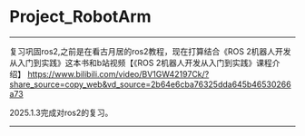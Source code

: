 # Project_RobotArm

-------------------------------------------------------------------------------------------------------------------------------------------------------------------------
复习巩固ros2,之前是在看古月居的ros2教程，现在打算结合《ROS 2机器人开发从入门到实践》这本书和b站视频【《ROS 2机器人开发从入门到实践》课程介绍】 https://www.bilibili.com/video/BV1GW42197Ck/?share_source=copy_web&vd_source=2b64e6cba76325dda645b46530266a73

2025.1.3完成对ros2的复习。

-------------------------------------------------------------------------------------------------------------------------------------------------------------------------
